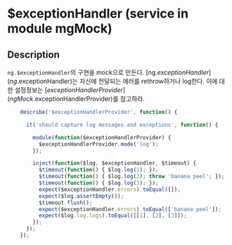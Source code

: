 # $exceptionHandler (service in module mgMock)

## Description
`ng.$exceptionHandler`의 구현을 mock으로 만든다. [ng.$exceptionHandler](ng.$exceptionHandler)는 자신에 전달되는 에러를 rethrow하거나 log한다. 이에 대한 설정정보는 [$exceptionHandlerProvider](ngMock.$exceptionHandlerProvider)를 참고하라.

```js
    describe('$exceptionHandlerProvider', function() {

      it('should capture log messages and exceptions', function() {

        module(function($exceptionHandlerProvider) {
          $exceptionHandlerProvider.mode('log');
        });

        inject(function($log, $exceptionHandler, $timeout) {
          $timeout(function() { $log.log(1); });
          $timeout(function() { $log.log(2); throw 'banana peel'; });
          $timeout(function() { $log.log(3); });
          expect($exceptionHandler.errors).toEqual([]);
          expect($log.assertEmpty());
          $timeout.flush();
          expect($exceptionHandler.errors).toEqual(['banana peel']);
          expect($log.log.logs).toEqual([[1], [2], [3]]);
        });
      });
    });
```